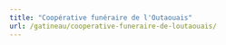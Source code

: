 ```yaml
---
title: "Coopérative funéraire de l'Outaouais"
url: /gatineau/cooperative-funeraire-de-loutaouais/
---
```

